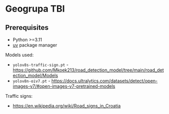 # Geogrupa TBI

## Prerequisites

- Python >=3.11
- [uv](https://github.com/astral-sh/uv) package manager

Models used:  
* `yolov8s-traffic-sign.pt` - https://github.com/Mkoek213/road_detection_model/tree/main/road_detection_model/Models  
* `yolov8n-oiv7.pt` - https://docs.ultralytics.com/datasets/detect/open-images-v7/#open-images-v7-pretrained-models

Traffic signs:  
* https://en.wikipedia.org/wiki/Road_signs_in_Croatia